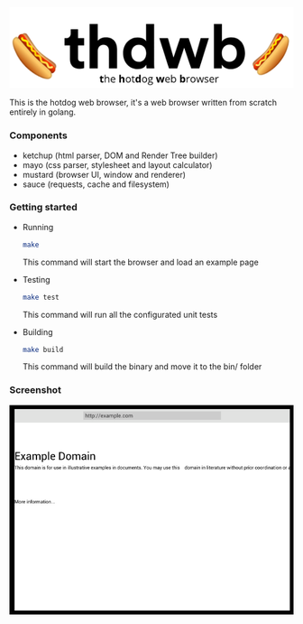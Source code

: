 <p align="center">
  <img src="thdwb.png?raw=true"></img>
</p>

This is the hotdog web browser, it's a web browser written from scratch entirely in golang.

### Components
- ketchup (html parser, DOM and Render Tree builder)
- mayo (css parser, stylesheet and layout calculator)
- mustard (browser UI, window and renderer)
- sauce (requests, cache and filesystem)

### Getting started
- Running 

  ```sh
  make
  ```
  This command will start the browser and load an example page
  
- Testing

  ```sh
  make test
  ```
  This command will run all the configurated unit tests
  
- Building

  ```sh
  make build
  ```
  This command will build the binary and move it to the bin/ folder

### Screenshot
<p align="center">
  <img src="screenshot.png?raw=true"></img>
</p>
